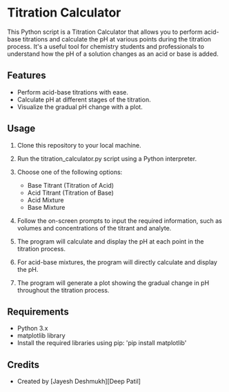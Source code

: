 # Titration Calculator

This Python script is a Titration Calculator that allows you to perform acid-base titrations and calculate the pH at various points during the titration process. It's a useful tool for chemistry students and professionals to understand how the pH of a solution changes as an acid or base is added.

## Features

- Perform acid-base titrations with ease.
- Calculate pH at different stages of the titration.
- Visualize the gradual pH change with a plot.
  
## Usage

1. Clone this repository to your local machine.
2. Run the titration_calculator.py script using a Python interpreter.
3. Choose one of the following options:
   - Base Titrant (Titration of Acid)
   - Acid Titrant (Titration of Base)
   - Acid Mixture
   - Base Mixture
4. Follow the on-screen prompts to input the required information, such as volumes and concentrations of the titrant and analyte.

5. The program will calculate and display the pH at each point in the titration process.

6. For acid-base mixtures, the program will directly calculate and display the pH.

7. The program will generate a plot showing the gradual change in pH throughout the titration process.
   

## Requirements
- Python 3.x
- matplotlib library
- Install the required libraries using pip:
  'pip install matplotlib'



## Credits
- Created by [Jayesh Deshmukh][Deep Patil]
